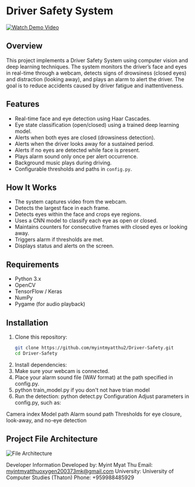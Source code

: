# Driver Safety System
[![Watch Demo Video](https://img.youtube.com/vi/VYiU78oYqcs/maxresdefault.jpg)](https://youtube.com/shorts/VYiU78oYqcs?si=GSAbw0e8mDhWi1kQ)

## Overview

This project implements a Driver Safety System using computer vision and deep learning techniques. The system monitors the driver’s face and eyes in real-time through a webcam, detects signs of drowsiness (closed eyes) and distraction (looking away), and plays an alarm to alert the driver. The goal is to reduce accidents caused by driver fatigue and inattentiveness.

## Features

- Real-time face and eye detection using Haar Cascades.
- Eye state classification (open/closed) using a trained deep learning model.
- Alerts when both eyes are closed (drowsiness detection).
- Alerts when the driver looks away for a sustained period.
- Alerts if no eyes are detected while face is present.
- Plays alarm sound only once per alert occurrence.
- Background music plays during driving.
- Configurable thresholds and paths in `config.py`.

## How It Works

- The system captures video from the webcam.
- Detects the largest face in each frame.
- Detects eyes within the face and crops eye regions.
- Uses a CNN model to classify each eye as open or closed.
- Maintains counters for consecutive frames with closed eyes or looking away.
- Triggers alarm if thresholds are met.
- Displays status and alerts on the screen.

## Requirements

- Python 3.x
- OpenCV
- TensorFlow / Keras
- NumPy
- Pygame (for audio playback)

## Installation

1. Clone this repository:
   ```bash
   git clone https://github.com/myintmyatthu2/Driver-Safety.git
   cd Driver-Safety
2. Install dependencies:
3. Make sure your webcam is connected.
4. Place your alarm sound file (WAV format) at the path specified in config.py.
5. python train_model.py if you don't not have trian model
6. Run the detection: python detect.py
Configuration
Adjust parameters in config.py, such as:

Camera index
Model path
Alarm sound path
Thresholds for eye closure, look-away, and no-eye detection

## Project File Architecture
![File Architecture](photo_2025-08-11_20-51-16.jpg)


Developer Information
Developed by: Myint Myat Thu
Email: myintmyatthuoxygen200373mk@gmail.com
University: University of Computer Studies (Thaton)
Phone: +959988485929
